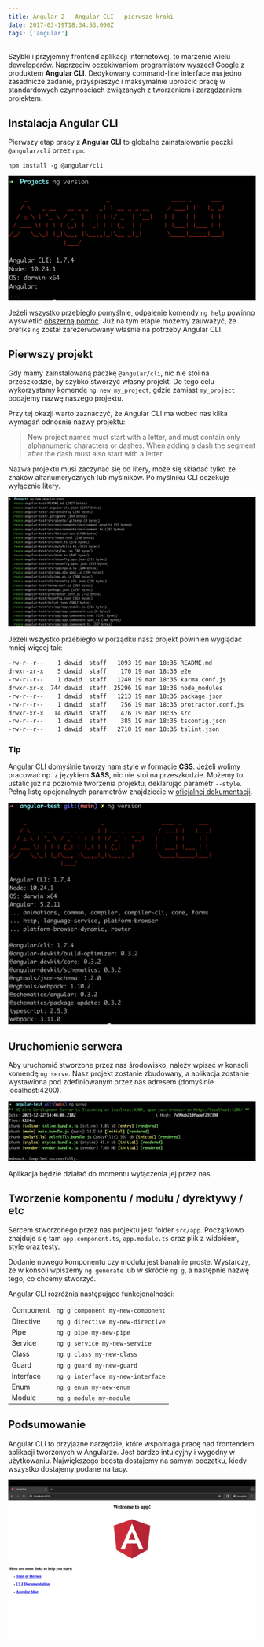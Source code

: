 ```yaml
---
title: Angular 2 - Angular CLI - pierwsze kroki
date: 2017-03-19T18:34:53.000Z
tags: ['angular']
---
```


Szybki i przyjemny frontend aplikacji internetowej, to marzenie wielu deweloperów. Naprzeciw oczekiwaniom programistów wyszedł Google z produktem **Angular CLI**. Dedykowany command-line interface ma jedno zasadnicze zadanie, przyspieszyć i maksymalnie uprościć pracę w standardowych czynnościach związanych z tworzeniem i zarządzaniem projektem.

## Instalacja Angular CLI

Pierwszy etap pracy z **Angular CLI** to globalne zainstalowanie paczki `@angular/cli` przez `npm`:

```
npm install -g @angular/cli
```

![Angular CLI - version](./ng-version.png)

Jeżeli wszystko przebiegło pomyślnie, odpalenie komendy `ng help` powinno wyświetlić [obszerną pomoc](./ng-help). Już na tym etapie możemy zauważyć, że prefiks `ng` został zarezerwowany właśnie na potrzeby Angular CLI.

## Pierwszy projekt

Gdy mamy zainstalowaną paczkę `@angular/cli`, nic nie stoi na przeszkodzie, by szybko stworzyć własny projekt. Do tego celu wykorzystamy komendę `ng new my_project`, gdzie zamiast `my_project` podajemy nazwę naszego projektu.

Przy tej okazji warto zaznaczyć, że Angular CLI ma wobec nas kilka wymagań odnośnie nazwy projektu:

> New project names must start with a letter, and must contain only alphanumeric characters or dashes. When adding a dash the segment after the dash must also start with a letter.

Nazwa projektu musi zaczynać się od litery, może się składać tylko ze znaków alfanumerycznych lub myślników. Po myślniku CLI oczekuje wyłącznie litery.

![Angular CLI - new project](./ng-new.png)

Jeżeli wszystko przebiegło w porządku nasz projekt powinien wyglądać mniej więcej tak:

```bash
-rw-r--r--    1 dawid  staff   1093 19 mar 18:35 README.md
drwxr-xr-x    5 dawid  staff    170 19 mar 18:35 e2e
-rw-r--r--    1 dawid  staff   1240 19 mar 18:35 karma.conf.js
drwxr-xr-x  744 dawid  staff  25296 19 mar 18:36 node_modules
-rw-r--r--    1 dawid  staff   1213 19 mar 18:35 package.json
-rw-r--r--    1 dawid  staff    756 19 mar 18:35 protractor.conf.js
drwxr-xr-x   14 dawid  staff    476 19 mar 18:35 src
-rw-r--r--    1 dawid  staff    385 19 mar 18:35 tsconfig.json
-rw-r--r--    1 dawid  staff   2710 19 mar 18:35 tslint.json
```

### Tip

Angular CLI domyślnie tworzy nam style w formacie **CSS**. Jeżeli wolimy pracować np. z językiem **SASS**, nic nie stoi na przeszkodzie. Możemy to ustalić już na poziomie tworzenia projektu, deklarując parametr `--style`. Pełną listę opcjonalnych parametrów znajdziecie w [oficjalnej dokumentacji](https://web.archive.org/web/20180917230015/https://github.com/angular/angular-cli/wiki/new#options).

![Angular CLI - version](./ng-version-2.png)

## Uruchomienie serwera

Aby uruchomić stworzone przez nas środowisko, należy wpisać w konsoli komendę `ng serve`. Nasz projekt zostanie zbudowany, a aplikacja zostanie wystawiona pod zdefiniowanym przez nas adresem (domyślnie localhost:4200).

![Angular CLI - server run](./ng-serve.png)

Aplikacja będzie działać do momentu wyłączenia jej przez nas.

## Tworzenie komponentu / modułu / dyrektywy / etc

Sercem stworzonego przez nas projektu jest folder `src/app`. Początkowo znajduje się tam `app.component.ts`, `app.module.ts` oraz plik z widokiem, style oraz testy.

Dodanie nowego komponentu czy modułu jest banalnie proste. Wystarczy, że w konsoli wpiszemy `ng generate` lub w skrócie `ng g`, a następnie nazwę tego, co chcemy stworzyć.

Angular CLI rozróżnia następujące funkcjonalności:

|           |                                   |
| --------- | --------------------------------- |
| Component | `ng g component my-new-component` |
| Directive | `ng g directive my-new-directive` |
| Pipe      | `ng g pipe my-new-pipe`           |
| Service   | `ng g service my-new-service`     |
| Class     | `ng g class my-new-class`         |
| Guard     | `ng g guard my-new-guard`         |
| Interface | `ng g interface my-new-interface` |
| Enum      | `ng g enum my-new-enum`           |
| Module    | `ng g module my-module`           |

## Podsumowanie

Angular CLI to przyjazne narzędzie, które wspomaga pracę nad frontendem aplikacji tworzonych w Angularze. Jest bardzo intuicyjny i wygodny w użytkowaniu. Największego boosta dostajemy na samym początku, kiedy wszystko dostajemy podane na tacy.

![Angular CLI - working app](./working-app.png)
